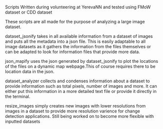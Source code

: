 Scripts Written during volunteering at YerevaNN and tested using FMoW dataset or CDD dataset

These scripts are all made for the purpose of analyzing a large image dataset.

dataset_jsonify takes in all available information from a dataset of images and puts all the metadata into a json file.
This is easily adaptable to all image datasets as it gathers the information from the files themselves or can be adapted to look for 
information files that provide more data.

json_mapify uses the json generated by dataset_jsonify to plot the locations of the files on a dynamic map webpage.This of course requires
there to be location data in the json.

dataset_analyzer collects and condenses information about a dataset to provide information such as total pixels, number of images
and more. It can either put this information in a more detailed text file or provide it directly in the terminal.

resize_images simply creates new images with lower resolutions from images in a dataset to provide more resolution varience for 
change detection applications. Still being worked on to become more flexible with inputted datasets

